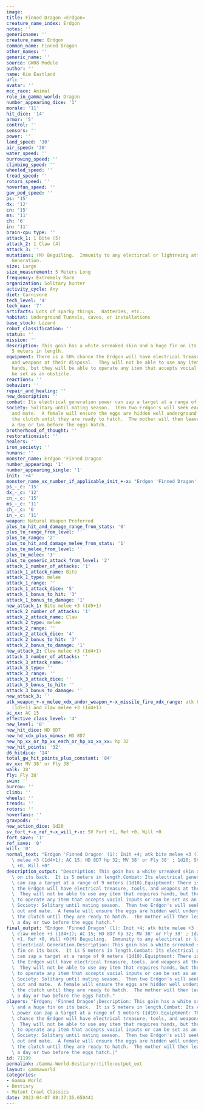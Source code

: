 ```yaml
---
image: 
title: Finned Dragon «Erdgon»
creature_name_index: Erdgon
notes: ''
genericname: ''
creature_name: Erdgon
common_name: Finned Dragon
other_names: ''
generic_name: ''
source: GW08 Module
author: ''
name: Kim Eastland
url: ''
avatar: ''
mcc_race: Animal
role_in_gamma_world: Dragon
number_appearing_dice: '1'
morale: '11'
hit_dice: '14'
armor: '5'
control: ''
sensors: ''
power: ''
land_speed: '30'
air_speed: '30'
water_speed: ''
burrowing_speed: ''
climbing_speed: ''
wheeled_speed: ''
tread_speed: ''
rotors_speed: ''
hoverfan_speed: ''
gav_pod_speed: ''
ps: '15'
dx: '12'
cn: '15'
ms: '11'
ch: '6'
in: '11'
brain-cpu type: ''
attack_1: 1 Bite (5)
attack_2: 1 Claw (4)
attack_3: ''
mutations: (M) Beguiling.  Immunity to any electircal or lightneing attacks, Electrical
  Generation.
size: Large
size_measurement: 5 Meters Long
frequency: Extremely Rare
organization: Solitary hunter
activity_cycle: Any
diet: Carnivore
tech_level: '4'
tech_max: '7'
artifacts: Lots of sparky things.  Batteries, etc..
habitat: Underground Tunnels, caves, or installations
base_stock: Lizard
robot_classification: ''
status: ''
mission: ''
description: This goin has a white srreaked skin and a huge fin on its back.  It is
  5 meters in length.
equipment: There is a 50% chance the Erdgon will have electrical treasure, tools,
  and weapons at their disposal.  They will not be able to use any item that requires
  hands, but they will be able to operate any item that accepts vocial inputs or can
  be set as an obsticle.
reactions: ''
behavior: ''
repair_and_healing: ''
new_description: ''
combat: Its electrical generation power can zap a target at a range of 9 meters (1d10).
society: Solitary until mating season.  Then two Erdgon's will seek each other out
  and mate.  A female will ensure the eggs are hidden well underground and protect
  the clutch until they are ready to hatch.  The mother will then leave the clutch
  a day or two before the eggs hatch.
brotherhood_of_thought: ''
restorationsist: ''
healers: ''
iron_society: ''
humans: ''
monster_name: Erdgon 'Finned Dragon'
number_appearing: '1'
number_appearing_single: '1'
init: '+4'
monster_name_xx_number_if_applicable_init_+-x: "Erdgon 'Finned Dragon' (1): Init +4"
ps_-_c: '15'
dx_-_c: '12'
cn_-_c: '15'
ms_-_c: '11'
ch_-_c: '6'
in_-_c: '11'
weapon: Natural Weapon Preferred
plus_to_hit_and_damage_range_from_stats: '0'
plus_to_range_from_level: ''
plus_to_range: '2'
plus_to_hit_and_damage_melee_from_stats: '1'
plus_to_melee_from_level: ''
plus_to_melee: '3'
plus_to_generic_attack_from_level: '2'
attack_1_number_of_attacks: '1'
attack_1_attack_name: Bite
attack_1_type: melee
attack_1_range: ''
attack_1_attack_dice: '5'
attack_1_bonus_to_hit: '3'
attack_1_bonus_to_damage: '1'
new_attack_1: Bite melee +3 (1d5+1)
attack_2_number_of_attacks: '1'
attack_2_attack_name: Claw
attack_2_type: melee
attack_2_range: ''
attack_2_attack_dice: '4'
attack_2_bonus_to_hit: '3'
attack_2_bonus_to_damage: '1'
new_attack_2: Claw melee +3 (1d4+1)
attack_3_number_of_attacks: ''
attack_3_attack_name: ''
attack_3_type: ''
attack_3_range: ''
attack_3_attack_dice: ''
attack_3_bonus_to_hit: ''
attack_3_bonus_to_damage: ''
new_attack_3: ''
atk_weapon_+-x_melee_xdx_andor_weapon_+-x_missile_fire_xdx_range: atk bite melee +3
  (1d5+1) and claw melee +3 (1d4+1)
ac_xx: AC 15
effective_class_level: '4'
new_level: '8'
new_hit_dice: HD 8D7
new_hd_xdx_plus_minus: HD 8D7
new_hp_xx_or_hp_xx_each_or_hp_xx_xx_xx: hp 32
new_hit_points: '32'
d6_hitdice: '14'
total_gw_hit_points_plus_constant: '84'
mv_xx: MV 38' or Fly 38'
walk: 38'
fly: Fly 38'
swim: ''
burrow: ''
climb: ''
wheels: ''
treads: ''
rotors: ''
hoverfans: ''
gravpods: ''
new_action_dice: 1d20
sv_fort_+-x_ref_+-x_will_+-x: SV Fort +1, Ref +0, Will +0
fort_save: '1'
ref_save: '0'
will: '0'
normal_text: "Erdgon 'Finned Dragon' (1): Init +4; atk bite melee +3 (1d5+1) and claw\
  \ melee +3 (1d4+1); AC 15; HD 8D7 hp 32; MV 38' or Fly 38' ; 1d20; SV Fort +1, Ref\
  \ +0, Will +0"
description_output: "Description: This goin has a white srreaked skin and a huge fin\
  \ on its back.  It is 5 meters in length.Combat: Its electrical generation power\
  \ can zap a target at a range of 9 meters (1d10).Equiptment: There is a 50% chance\
  \ the Erdgon will have electrical treasure, tools, and weapons at their disposal.\
  \  They will not be able to use any item that requires hands, but they will be able\
  \ to operate any item that accepts vocial inputs or can be set as an obsticle. \
  \ Society: Solitary until mating season.  Then two Erdgon's will seek each other\
  \ out and mate.  A female will ensure the eggs are hidden well underground and protect\
  \ the clutch until they are ready to hatch.  The mother will then leave the clutch\
  \ a day or two before the eggs hatch."
final_output: "Erdgon 'Finned Dragon' (1): Init +4; atk bite melee +3 (1d5+1) and\
  \ claw melee +3 (1d4+1); AC 15; HD 8D7 hp 32; MV 38' or Fly 38' ; 1d20; SV Fort\
  \ +1, Ref +0, Will +0(M) Beguiling.  Immunity to any electircal or lightneing attacks,\
  \ Electrical Generation.Description: This goin has a white srreaked skin and a huge\
  \ fin on its back.  It is 5 meters in length.Combat: Its electrical generation power\
  \ can zap a target at a range of 9 meters (1d10).Equiptment: There is a 50% chance\
  \ the Erdgon will have electrical treasure, tools, and weapons at their disposal.\
  \  They will not be able to use any item that requires hands, but they will be able\
  \ to operate any item that accepts vocial inputs or can be set as an obsticle. \
  \ Society: Solitary until mating season.  Then two Erdgon's will seek each other\
  \ out and mate.  A female will ensure the eggs are hidden well underground and protect\
  \ the clutch until they are ready to hatch.  The mother will then leave the clutch\
  \ a day or two before the eggs hatch."
players: "Erdgon; 'Finned Dragon';Description: This goin has a white srreaked skin\
  \ and a huge fin on its back.  It is 5 meters in length.Combat: Its electrical generation\
  \ power can zap a target at a range of 9 meters (1d10).Equiptment: There is a 50%\
  \ chance the Erdgon will have electrical treasure, tools, and weapons at their disposal.\
  \  They will not be able to use any item that requires hands, but they will be able\
  \ to operate any item that accepts vocial inputs or can be set as an obsticle. \
  \ Society: Solitary until mating season.  Then two Erdgon's will seek each other\
  \ out and mate.  A female will ensure the eggs are hidden well underground and protect\
  \ the clutch until they are ready to hatch.  The mother will then leave the clutch\
  \ a day or two before the eggs hatch.|"
id: 71199
permalink: /Gamma-World-Bestiary/:title:output_ext
layout: gammaworld
categories:
- Gamma World
- Bestiary
- Mutant Crawl Classics
date: 2023-04-07 08:37:35.650441
---
```

